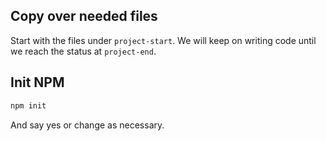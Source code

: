 ## Copy over needed files

Start with the files under `project-start`. We will keep on writing code until
we reach the status at `project-end`.

## Init NPM

```bash
npm init
```

And say yes or change as necessary.
